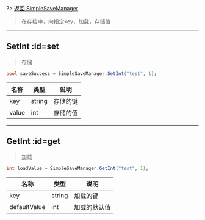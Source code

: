 ?> [返回 SimpleSaveManager](md/scripts/Simple/SimpleSaveManager.md?id=runtime)

> 在存档中，向指定key，加载，存储值

--------------------------------

## SetInt :id=set

> 存储

```csharp
bool saveSuccess = SimpleSaveManager.SetInt("test", 1);
```

名称 | 类型 | 说明
-------- | -----| -----
key | string | 存储的键
value | int | 存储的值

--------------------------------

## GetInt :id=get

> 加载

```csharp
int loadValue = SimpleSaveManager.GetInt("test", 1);
```

名称 | 类型 | 说明
-------- | -----| -----
key | string | 加载的键
defaultValue | int | 加载的默认值

